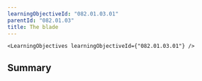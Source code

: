 ```yaml
---
learningObjectiveId: "082.01.03.01"
parentId: "082.01.03"
title: The blade
---
```


```tsx eval
<LearningObjectives learningObjectiveId={"082.01.03.01"} />
```

## Summary
